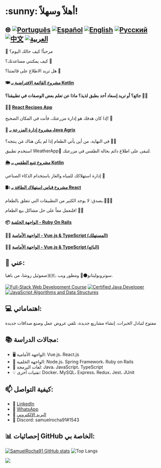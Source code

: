 <h1>:sunny: أهلاً وسهلاً! </h1>

## 🌐 [![Português](https://img.shields.io/badge/Português-green)](https://github.com/SamuelRocha91/SamuelRocha91/blob/main/README.md) [![Español](https://img.shields.io/badge/Español-yellow)](https://github.com/SamuelRocha91/SamuelRocha91/blob/main/README_SP.MD) [![English](https://img.shields.io/badge/English-blue)](https://github.com/SamuelRocha91/SamuelRocha91/blob/main/README_EN.MD) [![Русский](https://img.shields.io/badge/Русский-lightgrey)](https://github.com/SamuelRocha91/SamuelRocha91/blob/main/README_язык.md) [![中文](https://img.shields.io/badge/中文-red)](https://github.com/SamuelRocha91/SamuelRocha91/blob/main/README_华语.md) [![العربية](https://img.shields.io/badge/العربية-orange)](https://github.com/SamuelRocha91/SamuelRocha91/blob/main/README_ar.md)

👋 مرحباً! كيف حالك اليوم؟

<div>
  <p>كيف يمكنني مساعدتك؟ 🥰</p>
  <p>هل تريد الاطلاع على قائمتنا؟ 🧾</p>
    
#### 🍽️ [مشروع القائمة الافتراضية بـ Kotlin](https://github.com/SamuelRocha91/kotlinVirtualMenu/blob/main/README_ar.md)

    

**جائع؟ أو تريد إسعاد أحد بطبق لذيذ؟ ماذا عن تعلم بعض الوصفات في تطبيقنا؟ 🍲😊**

#### 👨‍🍳 [React Recipes App](https://github.com/SamuelRocha91/ProjectRecipesApp/blob/main/README_ar.md)

</div>

<p>إذا كان هدفك هو إدارة مزرعتك، فأنت في المكان الصحيح! 🎯</p>

#### 🌾 [مشروع إدارة المزرعة بـ Java Agrix](https://github.com/SamuelRocha91/Agrix/blob/main/README_ar.md)

<p>في النهاية، من أين يأتي الطعام إذا لم يكن هناك مَن ينتجه؟ 🤔👀</p>

<p>استخدم تطبيق WeatherApp📱 لتبقى على اطلاع دائم بحالة الطقس في مزرعتك.</p>
  
#### 🌦️ [مشروع تتبع الطقس بـ Kotlin](https://github.com/SamuelRocha91/kotlinWeatherApp/blob/main/README_ar.md)

<p>إدارة استهلاكك للمياه والغاز باستخدام الذكاء الصناعي 🤖</p>

#### 🛢️💧 [مشروع قياس استهلاك الطاقة بـ React](https://github.com/SamuelRocha91/precisionReactApplication/blob/main/README_ar.md)

<p>بصدق: لا يوجد الكثير من التطبيقات التي تتعلق بالطعام.🤪🚀🤷</p>
<p>فلنعمل معاً على حل مشاكل بيع الطعام! 💯🥗</p>

#### 📦 [الواجهة الخلفية - Ruby On Rails](https://github.com/SamuelRocha91/delivery_back/blob/main/README_ar.md)
#### 👨‍💻 [الواجهة الأمامية - Vue.js & TypeScript (المستهلك)](https://github.com/SamuelRocha91/consumy/blob/main/README_ar.md)
#### 👨‍💻 [الواجهة الأمامية - Vue.js & TypeScript (البائع)](https://github.com/SamuelRocha91/seller_application/blob/main/README_ar.md)


<h2>🧑 عني:</h2>
<p>صموئيل روشا، من باهيا🇧🇷، سوتروبوليتانو⚫🔴 ومطور ويب.</p>

[![Full-Stack Web Development Course](https://img.shields.io/badge/-Certified_Web_Developer-blue?style=flat&logo=google-chrome&logoColor=white)](https://www.credential.net/ad5e0984-fa07-41b0-a50b-51cb25fd0010#gs.ffccza)
[![Certified Java Developer](https://img.shields.io/badge/-Certified_Java_Developer-red?style=flat&logo=java&logoColor=white)](https://www.credential.net/b0eedfe8-4280-4cc4-b832-49f1d9426664#gs.ffcj0a)
[![JavaScript Algorithms and Data Structures](https://img.shields.io/badge/-JavaScript_Algorithms_and_Data_Structures-yellow?style=flat&logo=javascript&logoColor=white)](https://www.freecodecamp.org/certification/Sam_sr91/javascript-algorithms-and-data-structures)


<h2>💻 اهتماماتي:</h2>
<p>مفتوح لتبادل الخبرات، إنشاء مشاريع جديدة، تلقي عروض عمل وصنع صداقات جديدة</p>

<h2>📚 مجالات الدراسة:</h2>
<ul>
  <li>🖥️ الواجهة الأمامية: Vue.js، React.js</li>
  <li>📡 الواجهة الخلفية: Node.js، Spring Framework، Ruby on Rails</li>
  <li>📖 لغات البرمجة: Java، JavaScript، TypeScript</li>
  <li>💡 تقنيات أخرى: Docker، MySQL، Express، Redux، Jest، JUnit</li>
</ul>

<h2>📫 كيفية التواصل:</h2>
<ul>
  <li>💼 <a href="https://www.linkedin.com/in/samuel-rocha-88278224a/" target="_blank">LinkedIn</a></li>
  <li>📱 <a href="https://wa.me/71992594946" target="_blank">WhatsApp</a></li>
  <li>📧 <a href="mailto:samuel_sr@hotmail.com.br">البريد الإلكتروني</a></li>
  <li>💬 Discord: samuelrocha91#1543</li>
</ul>

<h2>📊 إحصائيات GitHub الخاصة بي:</h2>

[![SamuelRocha91 GitHub stats](https://github-readme-stats.vercel.app/api?username=SamuelRocha91)](https://github.com/SamuelRocha91/github-readme-stats)
![Top Langs](https://github-readme-stats.vercel.app/api/top-langs/?username=SamuelRocha91&langs_count=8&layout=compact)

![](https://api.visitorbadge.io/api/VisitorHit?user=SamuelRocha91&repo=SamuelRocha91-visitors-badge&countColor=%237B1E7A)
